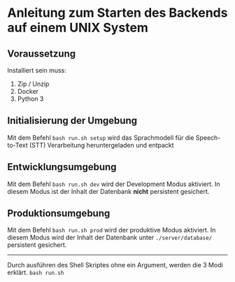 # Anleitung zum Starten des Backends auf einem UNIX System
## Voraussetzung 
Installiert sein muss:
1. Zip / Unzip
2. Docker
3. Python 3

## Initialisierung der Umgebung
 Mit dem Befehl `bash run.sh setup` wird das Sprachmodell für die Speech-to-Text (STT) Verarbeitung heruntergeladen und entpackt

## Entwicklungsumgebung 
Mit dem Befehl `bash run.sh dev` wird der Development Modus aktiviert. In diesem Modus ist der Inhalt der Datenbank **nicht** persistent gesichert.

## Produktionsumgebung
Mit dem Befehl `bash run.sh prod` wird der produktive Modus aktiviert. In diesem Modus wird der Inhalt der Datenbank unter `./server/database/` persistent gesichert.

___
Durch ausführen des Shell Skriptes ohne ein Argument, werden die 3 Modi erklärt.
`bash run.sh`